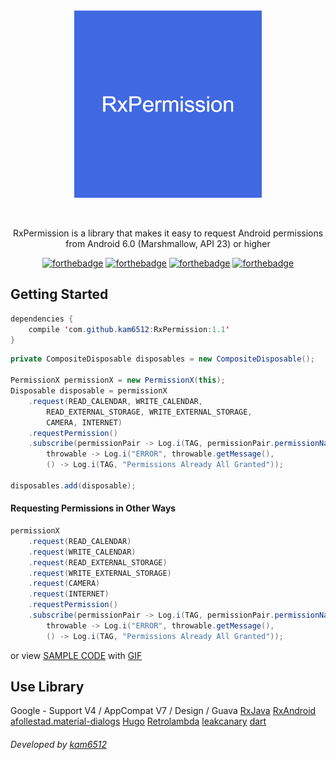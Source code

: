<div align="center">

<img align="center" width="300" src="/art/title.png" alt="RxAndroid">

<br>
<br>
</div>

<p align="center" color="#4169e1">

<br>
RxPermission is a library that makes it easy to request Android permissions
<br>
from Android 6.0 (Marshmallow, API 23) or higher

</p>

<div align="center">

[![forthebadge](http://forthebadge.com/images/badges/built-for-android.svg)](http://forthebadge.com)
[![forthebadge](http://forthebadge.com/images/badges/built-with-love.svg)](http://forthebadge.com)
[![forthebadge](http://forthebadge.com/images/badges/built-by-developers.svg)](http://forthebadge.com)
[![forthebadge](http://forthebadge.com/images/badges/makes-people-smile.svg)](http://forthebadge.com)

</div>

## Getting Started

```java
dependencies {
    compile 'com.github.kam6512:RxPermission:1.1'
}
```

```java
private CompositeDisposable disposables = new CompositeDisposable();

PermissionX permissionX = new PermissionX(this);
Disposable disposable = permissionX
	.request(READ_CALENDAR, WRITE_CALENDAR,
		READ_EXTERNAL_STORAGE, WRITE_EXTERNAL_STORAGE,
		CAMERA, INTERNET)
	.requestPermission()
	.subscribe(permissionPair -> Log.i(TAG, permissionPair.permissionName + " is " + permissionPair.isGranted),
		throwable -> Log.i("ERROR", throwable.getMessage(),
		() -> Log.i(TAG, "Permissions Already All Granted"));

disposables.add(disposable);
```


#### Requesting Permissions in Other Ways
```java
permissionX
	.request(READ_CALENDAR)
    .request(WRITE_CALENDAR)
	.request(READ_EXTERNAL_STORAGE)
    .request(WRITE_EXTERNAL_STORAGE)
	.request(CAMERA)
    .request(INTERNET)
	.requestPermission()
	.subscribe(permissionPair -> Log.i(TAG, permissionPair.permissionName + " is " + permissionPair.isGranted),
		throwable -> Log.i("ERROR", throwable.getMessage(),
		() -> Log.i(TAG, "Permissions Already All Granted"));

```
or view [SAMPLE CODE](https://github.com/kam6512/RxPermission/tree/master/sample/src/main/java/com/orca/kam/sample) with [GIF](https://github.com/kam6512/RxPermission/tree/master/art)

## Use Library

Google - Support V4 / AppCompat V7 / Design / Guava
[RxJava](https://github.com/ReactiveX/RxJava) 
[RxAndroid](https://github.com/ReactiveX/RxAndroid)
[afollestad.material-dialogs](https://github.com/afollestad/material-dialogs)
[Hugo](https://github.com/JakeWharton/hugo)
[Retrolambda](https://github.com/evant/gradle-retrolambda)
[leakcanary](https://github.com/square/leakcanary)
[dart](https://github.com/f2prateek/dart)


###### Developed by [kam6512](https://kam6512.github.io/)
